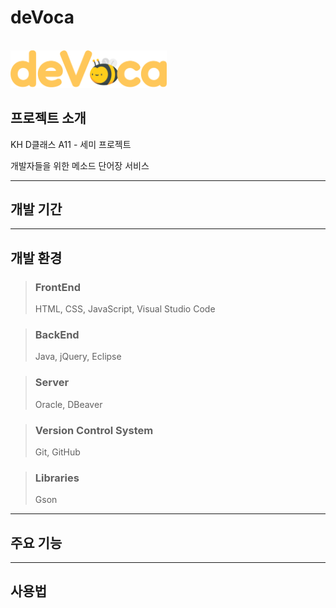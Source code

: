 # deVoca

</br>

<img src="src/main/webapp/resources/assets/images/devoca-logo-readme.png" alt="로고" width="250px">

</br>

## 프로젝트 소개

KH D클래스 A11 - 세미 프로젝트

개발자들을 위한 메소드 단어장 서비스

---

## 개발 기간

---

## 개발 환경

> ### FrontEnd
>
> HTML, CSS, JavaScript, Visual Studio Code

> ### BackEnd
>
> Java, jQuery, Eclipse

> ### Server
>
> Oracle, DBeaver

> ### Version Control System
>
> Git, GitHub

> ### Libraries
>
> Gson

---

## 주요 기능

---

## 사용법
